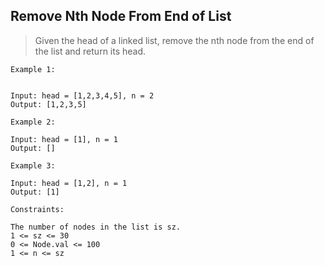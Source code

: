 ## Remove Nth Node From End of List

> Given the head of a linked list, remove the nth node from the end of the list and return its head.
```
Example 1:


Input: head = [1,2,3,4,5], n = 2
Output: [1,2,3,5]
```
```
Example 2:

Input: head = [1], n = 1
Output: []
```
```
Example 3:

Input: head = [1,2], n = 1
Output: [1]
```
```
Constraints:

The number of nodes in the list is sz.
1 <= sz <= 30
0 <= Node.val <= 100
1 <= n <= sz
```
